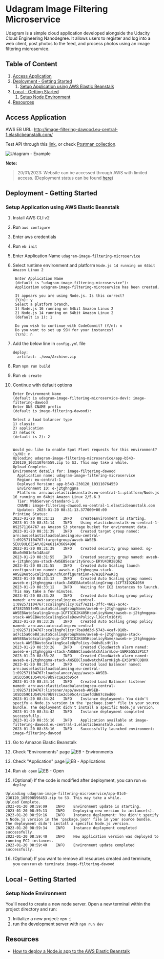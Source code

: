 # Udagram Image Filtering Microservice

Udagram is a simple cloud application developed alongside the Udacity Cloud Engineering Nanodegree. It allows users to register and log into a web client, post photos to the feed, and process photos using an image filtering microservice.

## Table of Content

1. [Access Application](#access-application)
2. [Deployment - Getting Started](#deployment---getting-started)
   1. [Setup Application using AWS Elastic Beanstalk](#setup-application-using-aws-elastic-beanstalk)
3. [Local - Getting Started](#local---getting-started)
   1. [Setup Node Environment](#setup-node-environment)
4. [Resources](#resources)

## Access Application

AWS EB URL: http://image-filtering-dawood.eu-central-1.elasticbeanstalk.com/

Test API through this [link](http://localhost:8082/filteredimage?image_url=https://raw.githubusercontent.com/MohammmedDawood/deploy-a-static-website-on-aws/main/docs/images/website-homepage.png),
or check [Postman collection](/udagram-final.postman_collection.json).

![Udagram - Example](/deployment_screenshots/udagram_example.png)

**Note:**

> 20/01/2023: Website can be accessed through AWS with limited access.
> (Deployment status can be found [here](/deployment_screenshots/))

## Deployment - Getting Started

### Setup Application using AWS Elastic Beanstalk

1. Install AWS CLI v2
2. Run `aws configure`
3. Enter aws credentials
4. Run `eb init`
5. Enter Application Name `udagram-image-filtering-microservice`
6. Select runtime environment and platform `Node.js 14 running on 64bit Amazon Linux 2`

   ```shell
    Enter Application Name
    (default is "udagram-image-filtering-microservice"):
    Application udagram-image-filtering-microservice has been created.

    It appears you are using Node.js. Is this correct?
    (Y/n): y
    Select a platform branch.
    1) Node.js 16 running on 64bit Amazon Linux 2
    2) Node.js 14 running on 64bit Amazon Linux 2
    (default is 1): 1

    Do you wish to continue with CodeCommit? (Y/n): n
    Do you want to set up SSH for your instances?
    (Y/n): n
   ```

7. Add the below line in `config.yml` file
   ```shell
   deploy:
     artifact: ./www/Archive.zip
   ```
8. Run `npm run build`
9. Run `eb create`
10. Continue with default options

    ```shell
    Enter Environment Name
    (default is udagram-image-filtering-microservice-dev): image-filtering-dawood
    Enter DNS CNAME prefix
    (default is image-filtering-dawood):

    Select a load balancer type
    1) classic
    2) application
    3) network
    (default is 2): 2


    Would you like to enable Spot Fleet requests for this environment? (y/N): n
    Uploading udagram-image-filtering-microservice/app-b543-230120_103110764559.zip to S3. This may take a while.
    Upload Complete.
    Environment details for: image-filtering-dawood
      Application name: udagram-image-filtering-microservice
      Region: eu-central-1
      Deployed Version: app-b543-230120_103110764559
      Environment ID: e-j2tghnggma
      Platform: arn:aws:elasticbeanstalk:eu-central-1::platform/Node.js 16 running on 64bit Amazon Linux 2/5.6.3
      Tier: WebServer-Standard-1.0
      CNAME: image-filtering-dawood.eu-central-1.elasticbeanstalk.com
      Updated: 2023-01-20 08:31:13.377000+00:00
    Printing Status:
    2023-01-20 08:31:12    INFO    createEnvironment is starting.
    2023-01-20 08:31:14    INFO    Using elasticbeanstalk-eu-central-1-092571104767 as Amazon S3 storage bucket for environment data.
    2023-01-20 08:31:39    INFO    Created target group named: arn:aws:elasticloadbalancing:eu-central-1:092571104767:targetgroup/awseb-AWSEB-SEUU9UL6ZSAY/824e611436694996
    2023-01-20 08:31:39    INFO    Created security group named: sg-0ba0d081d6c148a4f
    2023-01-20 08:31:55    INFO    Created security group named: awseb-e-j2tghnggma-stack-AWSEBSecurityGroup-ERYU43R28Q62
    2023-01-20 08:31:55    INFO    Created Auto Scaling launch configuration named: awseb-e-j2tghnggma-stack-AWSEBAutoScalingLaunchConfiguration-e7W1QiPwwKJq
    2023-01-20 08:33:12    INFO    Created Auto Scaling group named: awseb-e-j2tghnggma-stack-AWSEBAutoScalingGroup-1CFT3IO2K405H
    2023-01-20 08:33:12    INFO    Waiting for EC2 instances to launch. This may take a few minutes.
    2023-01-20 08:33:28    INFO    Created Auto Scaling group policy named: arn:aws:autoscaling:eu-central-1:092571104767:scalingPolicy:62f7e211-3ffc-4662-ac4c-d7382555fe95:autoScalingGroupName/awseb-e-j2tghnggma-stack-AWSEBAutoScalingGroup-1CFT3IO2K405H:policyName/awseb-e-j2tghnggma-stack-AWSEBAutoScalingScaleDownPolicy-lJGcrlm16tVi
    2023-01-20 08:33:28    INFO    Created Auto Scaling group policy named: arn:aws:autoscaling:eu-central-1:092571104767:scalingPolicy:7ba9dd3d-5743-4caf-910b-ad7c15a0de8d:autoScalingGroupName/awseb-e-j2tghnggma-stack-AWSEBAutoScalingGroup-1CFT3IO2K405H:policyName/awseb-e-j2tghnggma-stack-AWSEBAutoScalingScaleUpPolicy-04dv8LsHtl1o
    2023-01-20 08:33:28    INFO    Created CloudWatch alarm named: awseb-e-j2tghnggma-stack-AWSEBCloudwatchAlarmLow-1GRK6G523P1C7
    2023-01-20 08:33:28    INFO    Created CloudWatch alarm named: awseb-e-j2tghnggma-stack-AWSEBCloudwatchAlarmHigh-EX5BY9FCOBVX
    2023-01-20 08:34:14    INFO    Created load balancer named: arn:aws:elasticloadbalancing:eu-central-1:092571104767:loadbalancer/app/awseb-AWSEB-105D359O1US4V/679b97c1e2cb95c4
    2023-01-20 08:34:14    INFO    Created Load Balancer listener named: arn:aws:elasticloadbalancing:eu-central-1:092571104767:listener/app/awseb-AWSEB-105D359O1US4V/679b97c1e2cb95c4/c1aefdd687c8ed60
    2023-01-20 08:34:24    INFO    Instance deployment: You didn't specify a Node.js version in the 'package.json' file in your source bundle. The deployment didn't install a specific Node.js version.
    2023-01-20 08:34:42    INFO    Instance deployment completed successfully.
    2023-01-20 08:35:16    INFO    Application available at image-filtering-dawood.eu-central-1.elasticbeanstalk.com.
    2023-01-20 08:35:16    INFO    Successfully launched environment: image-filtering-dawood
    ```

11. Go to Amazon Elastic Beanstalk
12. Check "Environments" page
    ![EB - Environments](/deployment_screenshots/eb_environments.png)
13. Check "Application" page
    ![EB - Applications](/deployment_screenshots/eb_applications.png)
14. Run `eb open`
    ![EB - Open](/deployment_screenshots/eb_open.png)
15. (Optional) If the code is modified after deployment, you can run `eb deploy`

```shell
Uploading udagram-image-filtering-microservice/app-81c0-230120_105908596453.zip to S3. This may take a while.
Upload Complete.
2023-01-20 08:59:09    INFO    Environment update is starting.
2023-01-20 08:59:13    INFO    Deploying new version to instance(s).
2023-01-20 08:59:16    INFO    Instance deployment: You didn't specify a Node.js version in the 'package.json' file in your source bundle. The deployment didn't install a specific Node.js version.
2023-01-20 08:59:34    INFO    Instance deployment completed successfully.
2023-01-20 08:59:40    INFO    New application version was deployed to running EC2 instances.
2023-01-20 08:59:40    INFO    Environment update completed successfully.

```

16. (Optional) If you want to remove all resources created and terminate, you can run `eb terminate image-filtering-dawood`

## Local - Getting Started

### Setup Node Environment

You'll need to create a new node server. Open a new terminal within the project directory and run:

1. Initialize a new project: `npm i`
2. run the development server with `npm run dev`

## Resources

- [How to deploy a Node.js app to the AWS Elastic Beanstalk](https://www.freecodecamp.org/news/how-to-deploy-a-node-js-app-to-the-aws-elastic-beanstalk-f150899ed977/)
